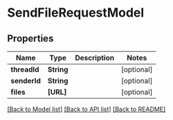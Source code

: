 # SendFileRequestModel

## Properties
Name | Type | Description | Notes
------------ | ------------- | ------------- | -------------
**threadId** | **String** |  | [optional] 
**senderId** | **String** |  | [optional] 
**files** | **[URL]** |  | [optional] 

[[Back to Model list]](../README.md#documentation-for-models) [[Back to API list]](../README.md#documentation-for-api-endpoints) [[Back to README]](../README.md)



